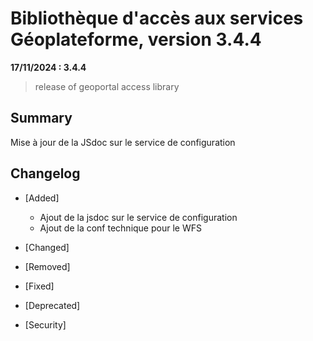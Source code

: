 # Bibliothèque d'accès aux services Géoplateforme, version 3.4.4

**17/11/2024 : 3.4.4**

> release of geoportal access library

## Summary

Mise à jour de la JSdoc sur le service de configuration

## Changelog

* [Added]

    * Ajout de la jsdoc sur le service de configuration
    * Ajout de la conf technique pour le WFS

* [Changed]

* [Removed]

* [Fixed]

* [Deprecated]

* [Security]

